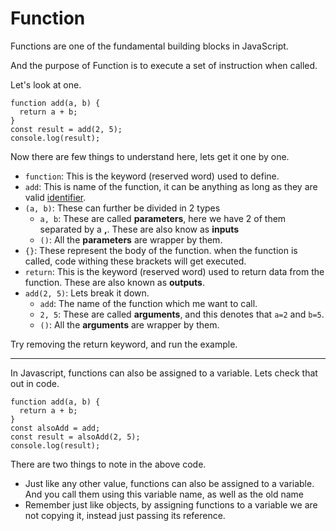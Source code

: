 # Function

Functions are one of the fundamental building blocks in JavaScript.

And the purpose of Function is to execute a set of instruction when called.

Let's look at one.

```javascript,editable
function add(a, b) {
  return a + b;
}
const result = add(2, 5);
console.log(result);
```

Now there are few things to understand here, lets get it one by one.

- `function`: This is the keyword (reserved word) used to define.
- `add`: This is name of the function, it can be anything as long as they are valid [identifier]().
- `(a, b)`: These can further be divided in 2 types
  - `a, b`: These are called **parameters**, here we have 2 of them separated by a **,**. These are also know as **inputs**
  - `()`: All the **parameters** are wrapper by them.
- `{}`: These represent the body of the function. when the function is called, code withing these brackets will get executed.
- `return`: This is the keyword (reserved word) used to return data from the function. These are also known as **outputs**.
- `add(2, 5)`: Lets break it down.
  - `add`: The name of the function which me want to call.
  - `2, 5`: These are called **arguments**, and this denotes that `a=2` and `b=5`.
  - `()`: All the **arguments** are wrapper by them.

Try removing the return keyword, and run the example.

---

In Javascript, functions can also be assigned to a variable. Lets check that out in code.

```javascript,editable
function add(a, b) {
  return a + b;
}
const alsoAdd = add;
const result = alsoAdd(2, 5);
console.log(result);
```

There are two things to note in the above code.

- Just like any other value, functions can also be assigned to a variable. And you call them using this variable name, as well as the old name
- Remember just like objects, by assigning functions to a variable we are not copying it, instead just passing its reference.
